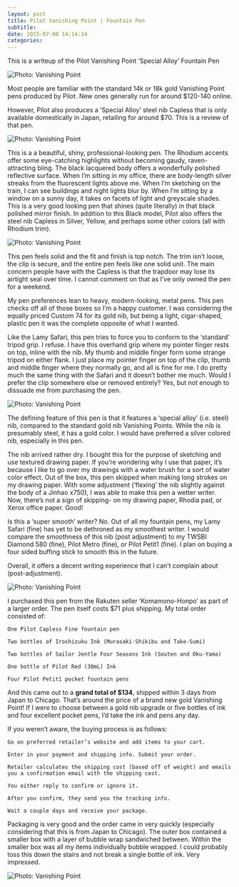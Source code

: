 ```yaml
---
layout: post
title: Pilot Vanishing Point | Fountain Pen
subtitle:
date: 2015-07-08 14:14:14
categories: 
---
```

This is a writeup of the Pilot Vanishing Point ‘Special Alloy’ Fountain Pen

<img alt="Photo: Vanishing Point" src="http://brianmlin.com/Images/Vanishing/1.jpg" style="max-width:630px;">

Most people are familiar with the standard 14k or 18k gold Vanishing Point pens produced by Pilot. New ones generally run for around $120-140 online.

However, Pilot also produces a ‘Special Alloy’ steel nib Capless that is only available domestically in Japan, retailing for around $70. This is a review of that pen.

<img alt="Photo: Vanishing Point" src="http://brianmlin.com/Images/Vanishing/2.jpg" style="max-width:630px;">

This is a a beautiful, shiny, professional-looking pen. The Rhodium accents offer some eye-catching highlights without becoming gaudy, raven-attracting bling. The black lacquered body offers a wonderfully polished reflective surface. When I’m sitting in my office, there are body-length silver streaks from the fluorescent lights above me.  When I’m sketching on the train, I can see buildings and night lights blur by. When I’m sitting by a window on a sunny day, it takes on facets of light and greyscale shades. This is a very good looking pen that shines (quite literally) in that black polished mirror finish. In addition to this Black model, Pilot also offers the steel nib Capless in Silver, Yellow, and perhaps some other colors (all with Rhodium trim).

<img alt="Photo: Vanishing Point" src="http://brianmlin.com/Images/Vanishing/4.jpg" style="max-width:630px;">

This pen feels solid and the fit and finish is top notch. The trim isn’t loose, the clip is secure, and the entire pen feels like one solid unit. The main concern people have with the Capless is that the trapdoor may lose its airtight seal over time. I cannot comment on that as I’ve only owned the pen for a weekend.

My pen preferences lean to heavy, modern-looking, metal pens. This pen checks off all of those boxes so I’m a happy customer. I was considering the equally priced Custom 74 for its gold nib, but being a light, cigar-shaped, plastic pen it was the complete opposite of what I wanted.

Like the Lamy Safari, this pen tries to force you to conform to the ‘standard’ tripod grip. I refuse. I have this overhand grip where my pointer finger rests on top, inline with the nib. My thumb and middle finger form some strange tripod on either flank. I just place my pointer finger on top of the clip, thumb and middle finger where they normally go, and all is fine for me. I do pretty much the same thing with the Safari and it doesn’t bother me much. Would I prefer the clip somewhere else or removed entirely? Yes, but not enough to dissuade me from purchasing the pen.

<img alt="Photo: Vanishing Point" src="http://brianmlin.com/Images/Vanishing/3.jpg" style="max-width:630px;">

The defining feature of this pen is that it features a ‘special alloy’ (i.e. steel) nib, compared to the standard gold nib Vanishing Points. While the nib is presumably steel, it has a gold color. I would have preferred a silver colored nib, especially in this pen.

The nib arrived rather dry. I bought this for the purpose of sketching and use textured drawing paper. If you’re wondering why I use that paper, it’s because I like to go over my drawings with a water brush for a sort of water color effect. Out of the box, this pen skipped when making long strokes on my drawing paper. With some adjustment (‘flexing’ the nib slightly against the body of a Jinhao x750), I was able to make this pen a wetter writer. Now, there’s not a sign of skipping- on my drawing paper, Rhodia pad, or Xerox office paper. Good!

Is this a ‘super smooth’ writer? No. Out of all my fountain pens, my Lamy Safari (fine) has yet to be dethroned as my smoothest writer. I would compare the smoothness of this nib (post adjustment) to my TWSBI Diamond 580 (fine), Pilot Metro (fine), or Pilot Petit1 (fine). I plan on buying a four sided buffing stick to smooth this in the future.

Overall, it offers a decent writing experience that I can’t complain about (post-adjustment).

<img alt="Photo: Vanishing Point" src="http://brianmlin.com/Images/Vanishing/8.jpg" style="max-width:630px;">

I purchased this pen from the Rakuten seller ‘Komamono-Honpo’ as part of a larger order. The pen itself costs $71 plus shipping. My total order consisted of:

	One Pilot Capless Fine fountain pen

	Two bottles of Iroshizuku Ink (Murasaki-Shikibu and Take-Sumi)

	Two bottles of Sailor Jentle Four Seasons Ink (Souten and Oku-Yama)

	One bottle of Pilot Red (30mL) Ink

	Four Pilot Petit1 pocket fountain pens

And this came out to a **grand total of $134**, shipped within 3 days from Japan to Chicago. That’s around the price of a brand new gold Vanishing Point! If I were to choose between a gold nib upgrade or five bottles of ink and four excellent pocket pens, I’d take the ink and pens any day.

If you weren’t aware, the buying process is as follows:

	Go on preferred retailer’s website and add items to your cart.

	Enter in your payment and shipping info. Submit your order.

	Retailer calculates the shipping cost (based off of weight) and emails you a confirmation email with the shipping cost.

	You either reply to confirm or ignore it.

	After you confirm, they send you the tracking info.

	Wait a couple days and receive your package.

Packaging is very good and the order came in very quickly (especially considering that this is from Japan to Chicago). The outer box contained a smaller box with a layer of bubble wrap sandwiched between. Within the smaller box was all my items individually bubble wrapped. I could probably toss this down the stairs and not break a single bottle of ink. Very impressed.


<img alt="Photo: Vanishing Point" src="http://brianmlin.com/Images/Vanishing/5.jpg" style="max-width:630px;">
